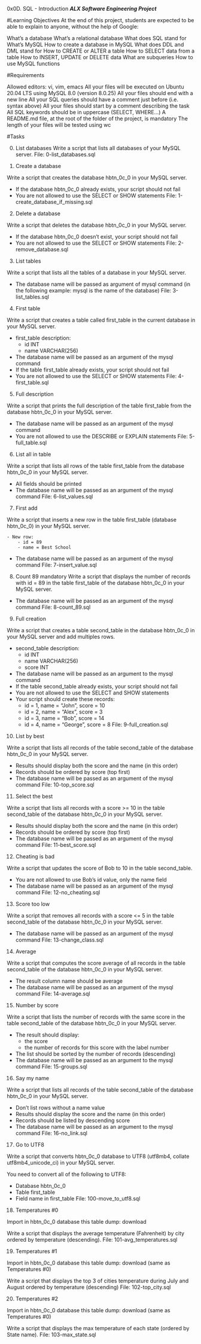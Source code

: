 0x0D. SQL - Introduction
***ALX Software Engineering Project***

#Learning Objectives
At the end of this project, students are expected to be able to explain to anyone, without the help of Google:

What’s a database
What’s a relational database
What does SQL stand for
What’s MySQL
How to create a database in MySQL
What does DDL and DML stand for
How to CREATE or ALTER a table
How to SELECT data from a table
How to INSERT, UPDATE or DELETE data
What are subqueries
How to use MySQL functions

#Requirements

Allowed editors: vi, vim, emacs
All your files will be executed on Ubuntu 20.04 LTS using MySQL 8.0 (version 8.0.25)
All your files should end with a new line
All your SQL queries should have a comment just before (i.e. syntax above)
All your files should start by a comment describing the task
All SQL keywords should be in uppercase (SELECT, WHERE…)
A README.md file, at the root of the folder of the project, is mandatory
The length of your files will be tested using wc

#Tasks

0. List databases
Write a script that lists all databases of your MySQL server.
File: 0-list_databases.sql

1. Create a database
 
Write a script that creates the database hbtn_0c_0 in your MySQL server.

- If the database hbtn_0c_0 already exists, your script should not fail
- You are not allowed to use the SELECT or SHOW statements
File: 1-create_database_if_missing.sql

2. Delete a database

Write a script that deletes the database hbtn_0c_0 in your MySQL server.

- If the database hbtn_0c_0 doesn’t exist, your script should not fail
- You are not allowed to use the SELECT or SHOW statements
File: 2-remove_database.sql

3. List tables
 
Write a script that lists all the tables of a database in your MySQL server.

- The database name will be passed as argument of mysql command (in the following example: mysql is the name of the database)
File: 3-list_tables.sql

4. First table
 
Write a script that creates a table called first_table in the current database in your MySQL server.

- first_table description:
	- id INT
	- name VARCHAR(256)
- The database name will be passed as an argument of the mysql command
- If the table first_table already exists, your script should not fail
- You are not allowed to use the SELECT or SHOW statements
File: 4-first_table.sql

5. Full description
 
Write a script that prints the full description of the table first_table from the database hbtn_0c_0 in your MySQL server.

- The database name will be passed as an argument of the mysql command
- You are not allowed to use the DESCRIBE or EXPLAIN statements
File: 5-full_table.sql

6. List all in table
 
Write a script that lists all rows of the table first_table from the database hbtn_0c_0 in your MySQL server.

- All fields should be printed
- The database name will be passed as an argument of the mysql command
File: 6-list_values.sql

7. First add
 
Write a script that inserts a new row in the table first_table (database hbtn_0c_0) in your MySQL server.

	- New row:
		- id = 89
		- name = Best School
- The database name will be passed as an argument of the mysql command
File: 7-insert_value.sql

8. Count 89
mandatory
Write a script that displays the number of records with id = 89 in the table first_table of the database hbtn_0c_0 in your MySQL server.

- The database name will be passed as an argument of the mysql command
File: 8-count_89.sql

9. Full creation
 
Write a script that creates a table second_table in the database hbtn_0c_0 in your MySQL server and add multiples rows.

- second_table description:
	- id INT
	- name VARCHAR(256)
	- score INT
- The database name will be passed as an argument to the mysql command
- If the table second_table already exists, your script should not fail
- You are not allowed to use the SELECT and SHOW statements
- Your script should create these records:
	- id = 1, name = “John”, score = 10
	- id = 2, name = “Alex”, score = 3
	- id = 3, name = “Bob”, score = 14
	- id = 4, name = “George”, score = 8
File: 9-full_creation.sql

10. List by best
 
Write a script that lists all records of the table second_table of the database hbtn_0c_0 in your MySQL server.

- Results should display both the score and the name (in this order)
- Records should be ordered by score (top first)
- The database name will be passed as an argument of the mysql command
File: 10-top_score.sql

11. Select the best
 
Write a script that lists all records with a score >= 10 in the table second_table of the database hbtn_0c_0 in your MySQL server.

- Results should display both the score and the name (in this order)
- Records should be ordered by score (top first)
- The database name will be passed as an argument of the mysql command
File: 11-best_score.sql

12. Cheating is bad
 
Write a script that updates the score of Bob to 10 in the table second_table.

- You are not allowed to use Bob’s id value, only the name field
- The database name will be passed as an argument of the mysql command
File: 12-no_cheating.sql

13. Score too low
 
Write a script that removes all records with a score <= 5 in the table second_table of the database hbtn_0c_0 in your MySQL server.

- The database name will be passed as an argument of the mysql command
File: 13-change_class.sql

14. Average
 
Write a script that computes the score average of all records in the table second_table of the database hbtn_0c_0 in your MySQL server.

- The result column name should be average
- The database name will be passed as an argument of the mysql command
File: 14-average.sql

15. Number by score
 
Write a script that lists the number of records with the same score in the table second_table of the database hbtn_0c_0 in your MySQL server.

- The result should display:
	- the score
	- the number of records for this score with the label number
- The list should be sorted by the number of records (descending)
- The database name will be passed as an argument to the mysql command
File: 15-groups.sql

16. Say my name
 
Write a script that lists all records of the table second_table of the database hbtn_0c_0 in your MySQL server.

- Don’t list rows without a name value
- Results should display the score and the name (in this order)
- Records should be listed by descending score
- The database name will be passed as an argument to the mysql command
File: 16-no_link.sql

17. Go to UTF8
 
Write a script that converts hbtn_0c_0 database to UTF8 (utf8mb4, collate utf8mb4_unicode_ci) in your MySQL server.

You need to convert all of the following to UTF8:

- Database hbtn_0c_0
- Table first_table
- Field name in first_table
File: 100-move_to_utf8.sql

18. Temperatures #0
 
Import in hbtn_0c_0 database this table dump: download

Write a script that displays the average temperature (Fahrenheit) by city ordered by temperature (descending).
File: 101-avg_temperatures.sql

19. Temperatures #1
 
Import in hbtn_0c_0 database this table dump: download (same as Temperatures #0)

Write a script that displays the top 3 of cities temperature during July and August ordered by temperature (descending)
File: 102-top_city.sql

20. Temperatures #2
 
Import in hbtn_0c_0 database this table dump: download (same as Temperatures #0)

Write a script that displays the max temperature of each state (ordered by State name).
File: 103-max_state.sql
